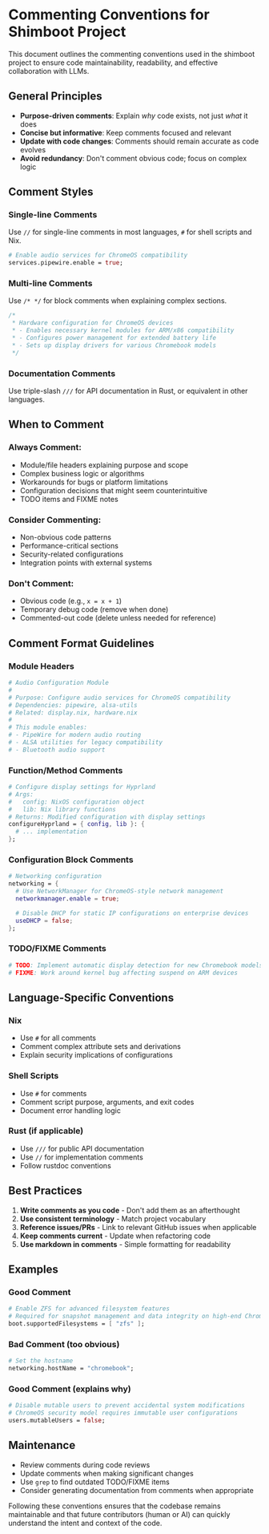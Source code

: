 # Commenting Conventions for Shimboot Project

This document outlines the commenting conventions used in the shimboot project to ensure code maintainability, readability, and effective collaboration with LLMs.

## General Principles

- **Purpose-driven comments**: Explain *why* code exists, not just *what* it does
- **Concise but informative**: Keep comments focused and relevant
- **Update with code changes**: Comments should remain accurate as code evolves
- **Avoid redundancy**: Don't comment obvious code; focus on complex logic

## Comment Styles

### Single-line Comments
Use `//` for single-line comments in most languages, `#` for shell scripts and Nix.

```nix
# Enable audio services for ChromeOS compatibility
services.pipewire.enable = true;
```

### Multi-line Comments
Use `/* */` for block comments when explaining complex sections.

```nix
/*
 * Hardware configuration for ChromeOS devices
 * - Enables necessary kernel modules for ARM/x86 compatibility
 * - Configures power management for extended battery life
 * - Sets up display drivers for various Chromebook models
 */
```

### Documentation Comments
Use triple-slash `///` for API documentation in Rust, or equivalent in other languages.

## When to Comment

### Always Comment:
- Module/file headers explaining purpose and scope
- Complex business logic or algorithms
- Workarounds for bugs or platform limitations
- Configuration decisions that might seem counterintuitive
- TODO items and FIXME notes

### Consider Commenting:
- Non-obvious code patterns
- Performance-critical sections
- Security-related configurations
- Integration points with external systems

### Don't Comment:
- Obvious code (e.g., `x = x + 1`)
- Temporary debug code (remove when done)
- Commented-out code (delete unless needed for reference)

## Comment Format Guidelines

### Module Headers
```nix
# Audio Configuration Module
#
# Purpose: Configure audio services for ChromeOS compatibility
# Dependencies: pipewire, alsa-utils
# Related: display.nix, hardware.nix
#
# This module enables:
# - PipeWire for modern audio routing
# - ALSA utilities for legacy compatibility
# - Bluetooth audio support
```

### Function/Method Comments
```nix
# Configure display settings for Hyprland
# Args:
#   config: NixOS configuration object
#   lib: Nix library functions
# Returns: Modified configuration with display settings
configureHyprland = { config, lib }: {
  # ... implementation
};
```

### Configuration Block Comments
```nix
# Networking configuration
networking = {
  # Use NetworkManager for ChromeOS-style network management
  networkmanager.enable = true;

  # Disable DHCP for static IP configurations on enterprise devices
  useDHCP = false;
};
```

### TODO/FIXME Comments
```nix
# TODO: Implement automatic display detection for new Chromebook models
# FIXME: Work around kernel bug affecting suspend on ARM devices
```

## Language-Specific Conventions

### Nix
- Use `#` for all comments
- Comment complex attribute sets and derivations
- Explain security implications of configurations

### Shell Scripts
- Use `#` for comments
- Comment script purpose, arguments, and exit codes
- Document error handling logic

### Rust (if applicable)
- Use `///` for public API documentation
- Use `//` for implementation comments
- Follow rustdoc conventions

## Best Practices

1. **Write comments as you code** - Don't add them as an afterthought
2. **Use consistent terminology** - Match project vocabulary
3. **Reference issues/PRs** - Link to relevant GitHub issues when applicable
4. **Keep comments current** - Update when refactoring code
5. **Use markdown in comments** - Simple formatting for readability

## Examples

### Good Comment
```nix
# Enable ZFS for advanced filesystem features
# Required for snapshot management and data integrity on high-end Chromebooks
boot.supportedFilesystems = [ "zfs" ];
```

### Bad Comment (too obvious)
```nix
# Set the hostname
networking.hostName = "chromebook";
```

### Good Comment (explains why)
```nix
# Disable mutable users to prevent accidental system modifications
# ChromeOS security model requires immutable user configurations
users.mutableUsers = false;
```

## Maintenance

- Review comments during code reviews
- Update comments when making significant changes
- Use `grep` to find outdated TODO/FIXME items
- Consider generating documentation from comments when appropriate

Following these conventions ensures that the codebase remains maintainable and that future contributors (human or AI) can quickly understand the intent and context of the code.